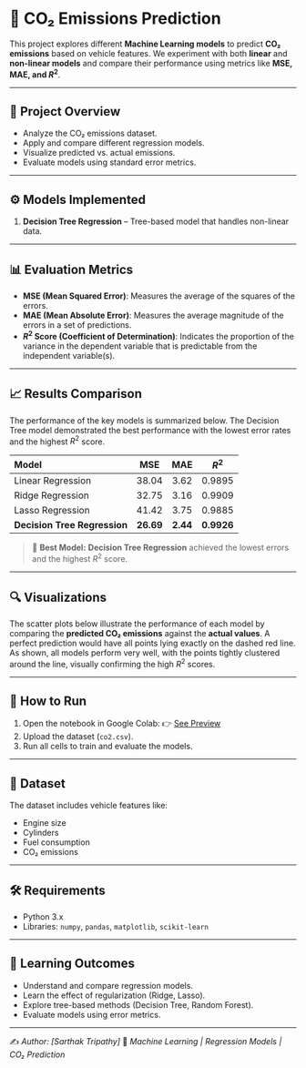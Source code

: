 # 🚗 CO₂ Emissions Prediction

This project explores different **Machine Learning models** to predict **CO₂ emissions** based on vehicle features. We experiment with both **linear** and **non-linear models** and compare their performance using metrics like **MSE, MAE, and $R^2$**.

***

## 📌 Project Overview
- Analyze the CO₂ emissions dataset.
- Apply and compare different regression models.
- Visualize predicted vs. actual emissions.
- Evaluate models using standard error metrics.

***

## ⚙️ Models Implemented
1.  **Decision Tree Regression** – Tree-based model that handles non-linear data.

***

## 📊 Evaluation Metrics
-   **MSE (Mean Squared Error)**: Measures the average of the squares of the errors.
-   **MAE (Mean Absolute Error)**: Measures the average magnitude of the errors in a set of predictions.
-   **$R^2$ Score (Coefficient of Determination)**: Indicates the proportion of the variance in the dependent variable that is predictable from the independent variable(s).

***

## 📈 Results Comparison

The performance of the key models is summarized below. The Decision Tree model demonstrated the best performance with the lowest error rates and the highest $R^2$ score.

| Model | MSE | MAE | $R^2$ |
| :--- | :---: | :---: | :---: |
| Linear Regression | 38.04 | 3.62 | 0.9895 |
| Ridge Regression | 32.75 | 3.16 | 0.9909 |
| Lasso Regression | 41.42 | 3.75 | 0.9885 |
| **Decision Tree Regression** | **26.69** | **2.44** | **0.9926** |

> 🔑 **Best Model:** **Decision Tree Regression** achieved the lowest errors and the highest $R^2$ score.

***

## 🔍 Visualizations
The scatter plots below illustrate the performance of each model by comparing the **predicted CO₂ emissions** against the **actual values**. A perfect prediction would have all points lying exactly on the dashed red line. As shown, all models perform very well, with the points tightly clustered around the line, visually confirming the high $R^2$ scores.



***

## 🚀 How to Run
1.  Open the notebook in Google Colab:
    👉 [See Preview](https://colab.research.google.com/drive/1MpXxAMtXzBq280qNaYdI_zvmm0sOuFxS#scrollTo=8039fc5a)
2.  Upload the dataset (`co2.csv`).
3.  Run all cells to train and evaluate the models.

***

## 📂 Dataset
The dataset includes vehicle features like:
-   Engine size
-   Cylinders
-   Fuel consumption
-   CO₂ emissions

***

## 🛠️ Requirements
-   Python 3.x
-   Libraries: `numpy`, `pandas`, `matplotlib`, `scikit-learn`

***

## 🎯 Learning Outcomes
-   Understand and compare regression models.
-   Learn the effect of regularization (Ridge, Lasso).
-   Explore tree-based methods (Decision Tree, Random Forest).
-   Evaluate models using error metrics.

---
✍️ *Author: [Sarthak Tripathy]*
📌 *Machine Learning | Regression Models | CO₂ Prediction*
